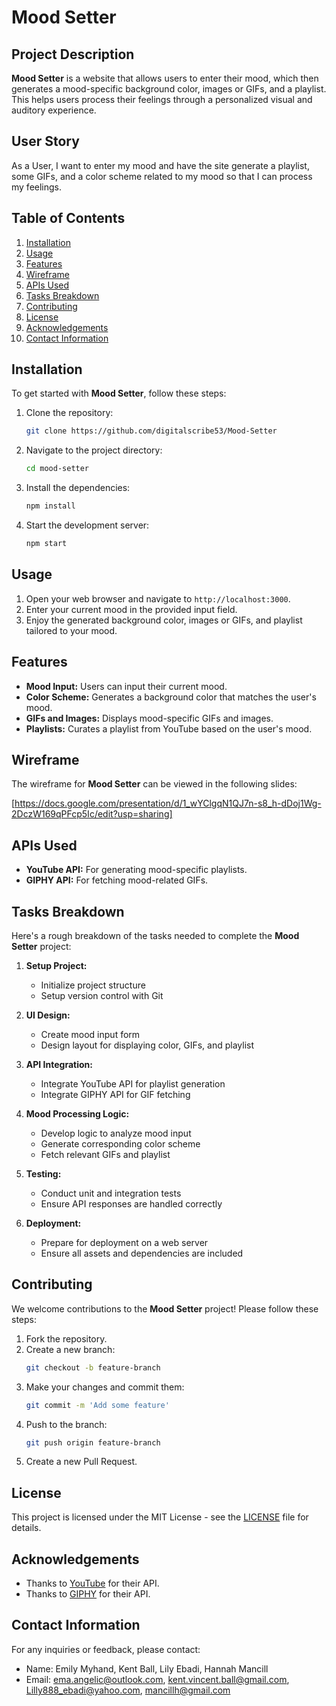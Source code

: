 # Mood Setter

## Project Description
**Mood Setter** is a website that allows users to enter their mood, which then generates a mood-specific background color, images or GIFs, and a playlist. This helps users process their feelings through a personalized visual and auditory experience.

## User Story
As a User, I want to enter my mood and have the site generate a playlist, some GIFs, and a color scheme related to my mood so that I can process my feelings.

## Table of Contents
1. [Installation](#installation)
2. [Usage](#usage)
3. [Features](#features)
4. [Wireframe](#wireframe)
5. [APIs Used](#apis-used)
6. [Tasks Breakdown](#tasks-breakdown)
7. [Contributing](#contributing)
8. [License](#license)
9. [Acknowledgements](#acknowledgements)
10. [Contact Information](#contact-information)

## Installation
To get started with **Mood Setter**, follow these steps:

1. Clone the repository:
    ```bash
    git clone https://github.com/digitalscribe53/Mood-Setter
    ```
2. Navigate to the project directory:
    ```bash
    cd mood-setter
    ```
3. Install the dependencies:
    ```bash
    npm install
    ```
4. Start the development server:
    ```bash
    npm start
    ```

## Usage
1. Open your web browser and navigate to `http://localhost:3000`.
2. Enter your current mood in the provided input field.
3. Enjoy the generated background color, images or GIFs, and playlist tailored to your mood.

## Features
- **Mood Input:** Users can input their current mood.
- **Color Scheme:** Generates a background color that matches the user's mood.
- **GIFs and Images:** Displays mood-specific GIFs and images.
- **Playlists:** Curates a playlist from YouTube based on the user's mood.

## Wireframe
The wireframe for **Mood Setter** can be viewed in the following slides:

[https://docs.google.com/presentation/d/1_wYClgqN1QJ7n-s8_h-dDoj1Wg-2DczW169qPFcp5Ic/edit?usp=sharing]

## APIs Used
- **YouTube API:** For generating mood-specific playlists.
- **GIPHY API:** For fetching mood-related GIFs.

## Tasks Breakdown
Here's a rough breakdown of the tasks needed to complete the **Mood Setter** project:

1. **Setup Project:**
   - Initialize project structure
   - Setup version control with Git

2. **UI Design:**
   - Create mood input form
   - Design layout for displaying color, GIFs, and playlist

3. **API Integration:**
   - Integrate YouTube API for playlist generation
   - Integrate GIPHY API for GIF fetching

4. **Mood Processing Logic:**
   - Develop logic to analyze mood input
   - Generate corresponding color scheme
   - Fetch relevant GIFs and playlist

5. **Testing:**
   - Conduct unit and integration tests
   - Ensure API responses are handled correctly

6. **Deployment:**
   - Prepare for deployment on a web server
   - Ensure all assets and dependencies are included

## Contributing
We welcome contributions to the **Mood Setter** project! Please follow these steps:

1. Fork the repository.
2. Create a new branch:
    ```bash
    git checkout -b feature-branch
    ```
3. Make your changes and commit them:
    ```bash
    git commit -m 'Add some feature'
    ```
4. Push to the branch:
    ```bash
    git push origin feature-branch
    ```
5. Create a new Pull Request.

## License
This project is licensed under the MIT License - see the [LICENSE](LICENSE) file for details.

## Acknowledgements
- Thanks to [YouTube](https://www.youtube.com/) for their API.
- Thanks to [GIPHY](https://giphy.com/) for their API.

## Contact Information
For any inquiries or feedback, please contact:
- Name: Emily Myhand, Kent Ball, Lily Ebadi, Hannah Mancill
- Email: ema.angelic@outlook.com, kent.vincent.ball@gmail.com, Lilly888_ebadi@yahoo.com, mancillh@gmail.com